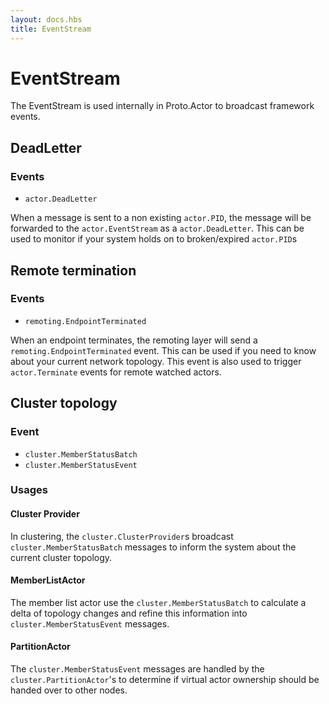 ```yaml
---
layout: docs.hbs
title: EventStream
---
```

# EventStream

The EventStream is used internally in Proto.Actor to broadcast framework events.

## DeadLetter
### Events 
* `actor.DeadLetter`

When a message is sent to a non existing `actor.PID`, the message will be forwarded to the `actor.EventStream` as a `actor.DeadLetter`.
This can be used to monitor if your system holds on to broken/expired `actor.PID`s

## Remote termination
### Events
* `remoting.EndpointTerminated`

When an endpoint terminates, the remoting layer will send a `remoting.EndpointTerminated` event.
This can be used if you need to know about your current network topology.
This event is also used to trigger `actor.Terminate` events for remote watched actors.

## Cluster topology
### Event 
* `cluster.MemberStatusBatch`
* `cluster.MemberStatusEvent`

### Usages

#### Cluster Provider
In clustering, the `cluster.ClusterProvider`s broadcast `cluster.MemberStatusBatch` messages to inform the system about the current cluster topology.

#### MemberListActor
The member list actor use the `cluster.MemberStatusBatch` to calculate a delta of topology changes and refine this information into `cluster.MemberStatusEvent` messages.

#### PartitionActor
The `cluster.MemberStatusEvent` messages are handled by the `cluster.PartitionActor`'s to determine if virtual actor ownership should be handed over to other nodes.
